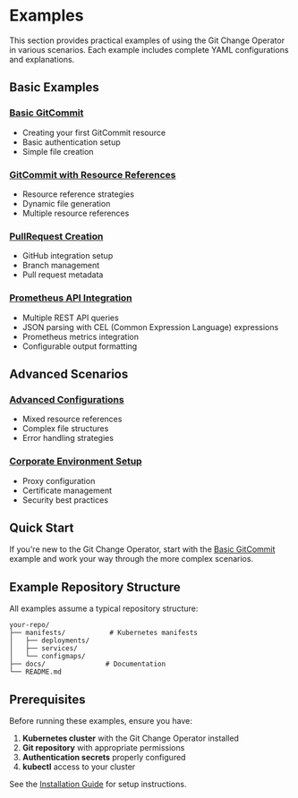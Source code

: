 # Examples

This section provides practical examples of using the Git Change Operator in various scenarios. Each example includes complete YAML configurations and explanations.

## Basic Examples

### [Basic GitCommit](basic-gitcommit.md)

- Creating your first GitCommit resource
- Basic authentication setup
- Simple file creation

### [GitCommit with Resource References](gitcommit-resourcerefs.md)

- Resource reference strategies
- Dynamic file generation
- Multiple resource references

### [PullRequest Creation](pullrequest.md)

- GitHub integration setup
- Branch management
- Pull request metadata

### [Prometheus API Integration](prometheus-api-example.md)

- Multiple REST API queries
- JSON parsing with CEL (Common Expression Language) expressions
- Prometheus metrics integration
- Configurable output formatting

## Advanced Scenarios

### [Advanced Configurations](advanced.md)

- Mixed resource references
- Complex file structures
- Error handling strategies

### [Corporate Environment Setup](corporate-setup.md)

- Proxy configuration
- Certificate management
- Security best practices

## Quick Start

If you're new to the Git Change Operator, start with the [Basic GitCommit](basic-gitcommit.md) example and work your way through the more complex scenarios.

## Example Repository Structure

All examples assume a typical repository structure:

```
your-repo/
├── manifests/           # Kubernetes manifests
│   ├── deployments/
│   ├── services/
│   └── configmaps/
├── docs/               # Documentation
└── README.md
```

## Prerequisites

Before running these examples, ensure you have:

1. **Kubernetes cluster** with the Git Change Operator installed
2. **Git repository** with appropriate permissions
3. **Authentication secrets** properly configured
4. **kubectl** access to your cluster

See the [Installation Guide](../user-guide/installation.md) for setup instructions.